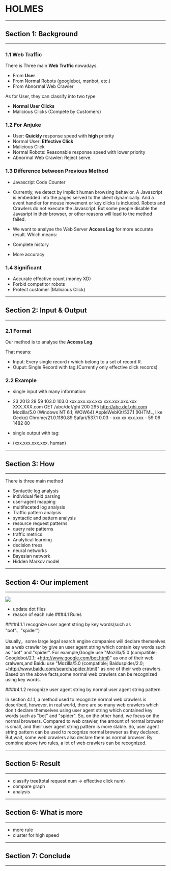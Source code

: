 HOLMES
======================================
--------------------------------------
## Section 1: Background

----------
### 1.1 Web Traffic

There is Three main **Web Traffic** nowadays.

+ From **User**
+ From Normal Robots (googlebot, msnbot, etc.)
+ From Abnormal Web Crawler

As for User, they can classify into two type

+ **Normal User Clicks**
+ Malicious Clicks (Compete by Customers)

### 1.2 For Anjuke

+ User: **Quickly** response speed with **high** priority
 + Normal User: **Effective Click**
 + Malicious Click 
+ Normal Robots: Reasonable response speed with lower priority
+ Abnormal Web Crawler: Reject serve.

### 1.3 Difference between Previous Method

+ Javascript Code Counter
 + Currently, we detect by implicit human browsing behavior. A Javascript is embedded into the pages served to the client dynamically. And a event handler for mouse movement or key clicks is included. Robots and Crawlers do not execute the Javascript. But some people disable the Javasript in their browser, or other reasons will lead to the method failed.

+ We want to analyse the Web Server **Access Log** for more accurate result. Which means:
 + Complete history
 + More accuracy

### 1.4 Significant

+ Accurate effective count (money XD)
+ Forbid competitor robots
+ Protect customer (Malicious Click)

---------------------------

## Section 2: Input & Output

---------------------------
### 2.1 Format

Our method is to analyse the **Access Log**.

That means:

+ Input: Every single record r which belong to a set of record R.
+ Ouput: Single Record with tag.(Currently only effective click records)

### 2.2 Example

+ single input with many information:

 + 23	2013	28	59	103.0	103.0	xxx.xxx.xxx.xxx	xxx.xxx.xxx.xxx	XXX.XXX.com	GET	/abc/def/ghi	200	295	http://abc.def.ghi.com	Mozilla/5.0 (Windows NT 6.1; WOW64) AppleWebKit/537.1 (KHTML, like Gecko) Chrome/21.0.1180.89 Safari/537.1	0.03	-	xxx.xx.xxx.xxx	-	59	06	1482	80
+ single output with tag:
 + (xxx.xxx.xxx.xxx, human)

------------------------------------------

## Section 3: How

------------------------------------------
There is three main method

+ Syntactic log analysis
 + individual field parsing
 + user-agent mapping
 + multifaceted log analysis
+ Traffic pattern analysis
 + syntactic and pattern analysis
 + resource request patterns
 + query rate patterns
 + traffic metrics
+ Analytical learning
 + decision trees
 + neural networks
 + Bayesian network
 + Hidden Markov model

--------------------------------------------

## Section 4: Our implement

--------------------------------------------

![](https://github.com/ent-worm/holmes/blob/doc/doc/image/implement.png) 

+ update dot files
+ reason of each rule
###4.1 Rules

####4.1.1 recognize user agent string by key words(such as "bot"、"spider")

Usually，some large legal search engine companies will declare themselves as a web crawler by give an user agent string which contain key words such as "bot" and "spider". For example,Google use "Mozilla/5.0 (compatible; Googlebot/2.1; +http://www.google.com/bot.html)" as one of their web cralwers,and Baidu use "Mozilla/5.0 (compatible; Baiduspider/2.0; +http://www.baidu.com/search/spider.html)" as one of their web crawlers. Based on the above facts,some normal web crawlers can be recognized using key words.

####4.1.2 recognize user agent string by normal user agent string pattern

In section 4.1.1, a method used to recognize normal web crawlers is described, however, in real world, there are so many web crawlers which don't declare themselves using user agent string which contained key words such as "bot" and "spider". So, on the other hand, we focus on the normal browsers. Compared to web crawler, the amount of normal browser is small, and their user agent string pattern is more stable. So, user agent string pattern can be used to recognize normal browser as they declared. But,wait, some web crawlers also declare them as normal browser. By combine above two rules, a lot of web crawlers can be recognized.

--------------------------------------------

## Section 5: Result

--------------------------------------------
+ classify tree(total request num   ->    effective click num)
+ compare graph
+ analysis

---------------------------------------------

## Section 6: What is more

---------------------------------------------
+ more rule
+ cluster for high speed

---------------------------------------------

## Section 7: Conclude

---------------------------------------------
